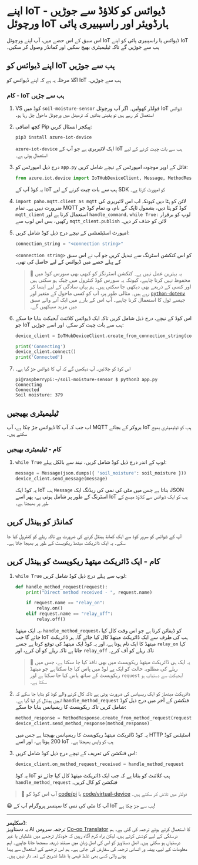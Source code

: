 <!--
CO_OP_TRANSLATOR_METADATA:
{
  "original_hash": "3ac42e284a7222c0e83d2d43231a364f",
  "translation_date": "2025-08-26T22:59:53+00:00",
  "source_file": "2-farm/lessons/4-migrate-your-plant-to-the-cloud/single-board-computer-connect-hub.md",
  "language_code": "ur"
}
-->
# اپنے IoT ڈیوائس کو کلاؤڈ سے جوڑیں - ورچوئل IoT ہارڈویئر اور راسپبیری پائی

اس سبق کے اس حصے میں، آپ اپنے ورچوئل IoT ڈیوائس یا راسپبیری پائی کو اپنے IoT ہب سے جوڑیں گے تاکہ ٹیلیمیٹری بھیج سکیں اور کمانڈز وصول کر سکیں۔

## اپنے ڈیوائس کو IoT ہب سے جوڑیں

اگلا مرحلہ یہ ہے کہ اپنے ڈیوائس کو IoT ہب سے جوڑیں۔

### کام - IoT ہب سے جڑیں

1. VS کوڈ میں `soil-moisture-sensor` فولڈر کھولیں۔ اگر آپ ورچوئل IoT ڈیوائس استعمال کر رہے ہیں تو یقینی بنائیں کہ ٹرمینل میں ورچوئل ماحول چل رہا ہو۔

1. کچھ اضافی Pip پیکجز انسٹال کریں:

    ```sh
    pip3 install azure-iot-device
    ```

    `azure-iot-device` ایک لائبریری ہے جو آپ کے IoT ہب سے بات چیت کرنے کے لیے استعمال ہوتی ہے۔

1. درج ذیل امپورٹس کو `app.py` فائل کے اوپر موجودہ امپورٹس کے نیچے شامل کریں:

    ```python
    from azure.iot.device import IoTHubDeviceClient, Message, MethodResponse
    ```

    یہ کوڈ آپ کے IoT ہب سے بات چیت کرنے کے لیے SDK کو امپورٹ کرتا ہے۔

1. `import paho.mqtt.client as mqtt` لائن کو ہٹا دیں کیونکہ اب اس لائبریری کی ضرورت نہیں ہے۔ تمام MQTT کوڈ کو ہٹا دیں، بشمول ٹاپک کے نام، وہ تمام کوڈ جو `mqtt_client` استعمال کرتا ہے اور `handle_command`۔ `while True:` لوپ کو برقرار رکھیں، بس اس لوپ سے `mqtt_client.publish` لائن کو حذف کر دیں۔

1. امپورٹ اسٹیٹمنٹس کے نیچے درج ذیل کوڈ شامل کریں:

    ```python
    connection_string = "<connection string>"
    ```

    `<connection string>` کو اس کنکشن اسٹرنگ سے تبدیل کریں جو آپ نے اس سبق کے پہلے حصے میں ڈیوائس کے لیے حاصل کی تھی۔

    > 💁 یہ بہترین عمل نہیں ہے۔ کنکشن اسٹرنگز کو کبھی بھی سورس کوڈ میں محفوظ نہیں کرنا چاہیے، کیونکہ یہ سورس کوڈ کنٹرول میں چیک ہو سکتی ہیں اور کسی کے ذریعے بھی دیکھی جا سکتی ہیں۔ ہم یہاں سادگی کے لیے ایسا کر رہے ہیں۔ مثالی طور پر، آپ کو کسی ماحول کے متغیر اور [`python-dotenv`](https://pypi.org/project/python-dotenv/) جیسے ٹول کا استعمال کرنا چاہیے۔ آپ اس کے بارے میں ایک آنے والے سبق میں مزید سیکھیں گے۔

1. اس کوڈ کے نیچے، درج ذیل شامل کریں تاکہ ایک ڈیوائس کلائنٹ آبجیکٹ بنایا جا سکے جو IoT ہب سے بات چیت کر سکے، اور اسے جوڑیں:

    ```python
    device_client = IoTHubDeviceClient.create_from_connection_string(connection_string)

    print('Connecting')
    device_client.connect()
    print('Connected')
    ```

1. اس کوڈ کو چلائیں۔ آپ دیکھیں گے کہ آپ کا ڈیوائس جڑ گیا ہے۔

    ```output
    pi@raspberrypi:~/soil-moisture-sensor $ python3 app.py 
    Connecting
    Connected
    Soil moisture: 379
    ```

## ٹیلیمیٹری بھیجیں

اب جب کہ آپ کا ڈیوائس جڑ چکا ہے، آپ MQTT بروکر کے بجائے IoT ہب کو ٹیلیمیٹری بھیج سکتے ہیں۔

### کام - ٹیلیمیٹری بھیجیں

1. `while True` لوپ کے اندر درج ذیل کوڈ شامل کریں، نیند سے بالکل پہلے:

    ```python
    message = Message(json.dumps({ 'soil_moisture': soil_moisture }))
    device_client.send_message(message)
    ```

    یہ کوڈ ایک IoT ہب `Message` بناتا ہے جس میں مٹی کی نمی کی ریڈنگ ایک JSON اسٹرنگ کے طور پر شامل ہوتی ہے، پھر اسے IoT ہب کو ایک ڈیوائس سے کلاؤڈ میسج کے طور پر بھیجتا ہے۔

## کمانڈز کو ہینڈل کریں

آپ کے ڈیوائس کو سرور کوڈ سے ایک کمانڈ ہینڈل کرنے کی ضرورت ہے تاکہ ریلے کو کنٹرول کیا جا سکے۔ یہ ایک ڈائریکٹ میتھڈ ریکویسٹ کے طور پر بھیجا جاتا ہے۔

## کام - ایک ڈائریکٹ میتھڈ ریکویسٹ کو ہینڈل کریں

1. `while True` لوپ سے پہلے درج ذیل کوڈ شامل کریں:

    ```python
    def handle_method_request(request):
        print("Direct method received - ", request.name)
    
        if request.name == "relay_on":
            relay.on()
        elif request.name == "relay_off":
            relay.off()    
    ```

    یہ ایک میتھڈ، `handle_method_request`، کو ڈیفائن کرتا ہے جو اس وقت کال کیا جائے گا جب IoT ہب کی طرف سے ایک ڈائریکٹ میتھڈ کال کیا جائے گا۔ ہر ڈائریکٹ میتھڈ کا ایک نام ہوتا ہے، اور یہ کوڈ ایک میتھڈ کی توقع کرتا ہے جسے `relay_on` کہا جاتا ہے تاکہ ریلے کو آن کرے، اور `relay_off` تاکہ ریلے کو آف کرے۔

    > 💁 یہ ایک ہی ڈائریکٹ میتھڈ ریکویسٹ میں بھی نافذ کیا جا سکتا ہے، جس میں ریلے کی مطلوبہ حالت کو ایک پے لوڈ میں پاس کیا جا سکتا ہے جو میتھڈ ریکویسٹ کے ساتھ پاس کیا جا سکتا ہے اور `request` آبجیکٹ سے دستیاب ہو سکتا ہے۔

1. ڈائریکٹ میتھڈز کو ایک ریسپانس کی ضرورت ہوتی ہے تاکہ کال کرنے والے کوڈ کو بتایا جا سکے کہ انہیں ہینڈل کر لیا گیا ہے۔ `handle_method_request` فنکشن کے آخر میں درج ذیل کوڈ شامل کریں تاکہ ریکویسٹ کا ریسپانس بنایا جا سکے:

    ```python
    method_response = MethodResponse.create_from_method_request(request, 200)
    device_client.send_method_response(method_response)
    ```

    یہ کوڈ ڈائریکٹ میتھڈ ریکویسٹ کا ریسپانس بھیجتا ہے جس میں HTTP اسٹیٹس کوڈ 200 ہوتا ہے، اور اسے IoT ہب کو واپس بھیجتا ہے۔

1. اس فنکشن کی تعریف کے نیچے درج ذیل کوڈ شامل کریں:

    ```python
    device_client.on_method_request_received = handle_method_request
    ```

    یہ کوڈ IoT ہب کلائنٹ کو بتاتا ہے کہ جب ایک ڈائریکٹ میتھڈ کال کیا جائے تو `handle_method_request` فنکشن کو کال کریں۔

> 💁 آپ اس کوڈ کو [code/pi](../../../../../2-farm/lessons/4-migrate-your-plant-to-the-cloud/code/pi) یا [code/virtual-device](../../../../../2-farm/lessons/4-migrate-your-plant-to-the-cloud/code/virtual-device) فولڈر میں تلاش کر سکتے ہیں۔

😀 آپ کا مٹی کی نمی کا سینسر پروگرام آپ کے IoT ہب سے جڑ چکا ہے!

---

**ڈسکلیمر**:  
یہ دستاویز AI ترجمہ سروس [Co-op Translator](https://github.com/Azure/co-op-translator) کا استعمال کرتے ہوئے ترجمہ کی گئی ہے۔ ہم درستگی کے لیے کوشش کرتے ہیں، لیکن براہ کرم آگاہ رہیں کہ خودکار ترجمے میں غلطیاں یا غیر درستیاں ہو سکتی ہیں۔ اصل دستاویز کو اس کی اصل زبان میں مستند ذریعہ سمجھا جانا چاہیے۔ اہم معلومات کے لیے، پیشہ ور انسانی ترجمہ کی سفارش کی جاتی ہے۔ ہم اس ترجمے کے استعمال سے پیدا ہونے والی کسی بھی غلط فہمی یا غلط تشریح کے ذمہ دار نہیں ہیں۔